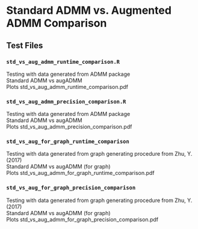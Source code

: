 # Standard ADMM vs. Augmented ADMM Comparison

## Test Files
### `std_vs_aug_admm_runtime_comparison.R`
Testing with data generated from ADMM package<br>
Standard ADMM vs augADMM<br>
Plots std_vs_aug_admm_runtime_comparison.pdf<br>

### `std_vs_aug_admm_precision_comparison.R`
Testing with data generated from ADMM package<br>
Standard ADMM vs augADMM<br>
Plots std_vs_aug_admm_precision_comparison.pdf<br>

### `std_vs_aug_for_graph_runtime_comparison`
Testing with data generated from graph generating procedure from Zhu, Y. (2017)<br>
Standard ADMM vs augADMM (for graph)<br>
Plots std_vs_aug_admm_for_graph_runtime_comparison.pdf<br>

### `std_vs_aug_for_graph_precision_comparison`
Testing with data generated from graph generating procedure from Zhu, Y. (2017)<br>
Standard ADMM vs augADMM (for graph)<br>
Plots std_vs_aug_admm_for_graph_precision_comparison.pdf<br>